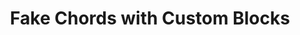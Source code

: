 ---
title: Fake Chords with Custom Blocks
description: Make the micro:bit sound like it's playing chords, by playing arpeggios really fast.  Uses some experimental custom blocks.
link: 
proglang: makecode
---